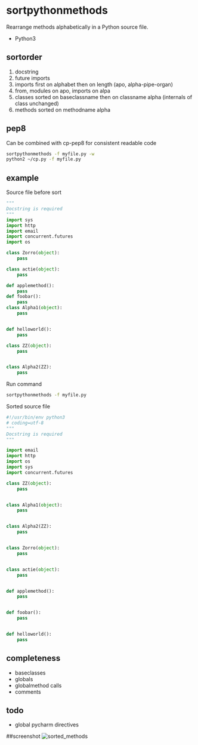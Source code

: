 # sortpythonmethods
Rearrange methods alphabetically in a Python source file.
- Python3


## sortorder
1. docstring
2. future imports
3. imports first on alphabet then on length (apo, alpha-pipe-organ)
4. from, modules on apo, imports on alpa
5. classes sorted on baseclassname then on classname alpha (internals of class unchanged)
6. methods sorted on methodname alpha


## pep8
Can be combined with cp-pep8 for consistent readable code

```bash
sortpythonmethods -f myfile.py -w
python2 ~/cp.py -f myfile.py 
```


## example

Source file before sort
```python
"""
Docstring is required
"""
import sys
import http
import email
import concurrent.futures
import os

class Zorro(object):
    pass

class actie(object):
    pass

def applemethod():
    pass
def foobar():
    pass
class Alpha1(object):
    pass


def helloworld():
    pass

class ZZ(object):
    pass


class Alpha2(ZZ):
    pass

```

Run command

```bash
sortpythonmethods -f myfile.py
```


Sorted source file
```python
#!/usr/bin/env python3
# coding=utf-8
"""
Docstring is required
"""

import email
import http
import os
import sys
import concurrent.futures

class ZZ(object):
    pass


class Alpha1(object):
    pass


class Alpha2(ZZ):
    pass


class Zorro(object):
    pass


class actie(object):
    pass


def applemethod():
    pass


def foobar():
    pass


def helloworld():
    pass

```

## completeness
- baseclasses
- globals
- globalmethod calls
- comments

## todo
- global pycharm directives

##screenshot
![sorted_methods](res/sort_methods.jpg "Sorted methods in IntelliJ")
